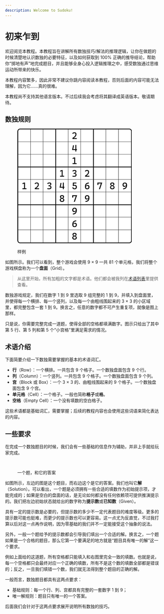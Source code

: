 ```yaml
---
description: Welcome to Sudoku!
---
```


# 初来乍到

欢迎阅览本教程。本教程旨在讲解所有数独技巧/解法的推理逻辑，让你在做题的时候清楚地认识数独的必要特征，以及如何获取到 100% 正确的推导结论，帮助你“掷地有声”地完成题目，并且能够全身心投入逻辑推理之中，感受数独通过思维运动所带来的快乐。

本教程内容繁多，因此非常不建议你跳内容阅读本教程，否则后面的内容可能无法理解，因为它……真的很难。

本教程尚不支持其他语言版本。不过后续我会考虑将其翻译成英语版本。敬请期待。

## 数独规则 <a href="#rules-of-sudoku" id="rules-of-sudoku"></a>

<figure><img src=".gitbook/assets/my-first-image.png" alt="" width="375"><figcaption><p>样例</p></figcaption></figure>

如图所示。我们可以看到，整个游戏会使用 9 × 9 一共 81 个单元格，我们将整个游戏棋盘称为一个**盘面**（Grid）。

> 从这里开始，所有加粗的文字都是术语。他们都会被我列在[术语列表](appendix/01-terms.md)里提供查看。

数独游戏规定，我们在数字 1 到 9 里选取 9 组完整的 1 到 9，并填入到盘面里，并使得每一个横排、每一个竖列，以及每一个由粗线围起来的 3 × 3 的小区域里，都完整包含一套 1 到 9。换言之，任意的数字都不可产生重复项，就像是图上那样。

只是说，你需要完整完成一道题，使得全部的空格都填满数字。图示只给出了其中第 5 行、第 5 列和第 5 个“小宫格”里满足需求的情况。

## 术语介绍 <a href="#terms-list" id="terms-list"></a>

下面简要介绍一下数独需要掌握的基本的术语词汇。

* **行**（Row）：一个横排。一共包含 9 个格子。一个数独盘面包含 9 个行。
* **列**（Column）：一个竖列。一共包含 9 个格子。一个数独盘面包含 9 个列。
* **宫**（Block 或 Box）：一个 3 × 3 的、由粗线围起来的 9 个格子。一个数独盘面包含 9 个宫。
* **单元格**（Cell）：一个格子。一般也简称**格子**或**格**。
* **空格**（Empty Cell）：一个没有填数的空白格子。

这些术语都是基础词汇，需要掌握；后续的教程内容也会使用这些词语来简化表达的内容。

## 一些要求 <a href="#requirements" id="requirements"></a>

在完成一个数独题目的时候，我们会有一些基础的信息作为辅助，并非上手就给玩家完成。

<figure><img src=".gitbook/assets/Snipaste_2025-01-28_16-07-35.png" alt=""><figcaption><p>一个题，和它的答案</p></figcaption></figure>

如图所示，左边的图是这个题目，而右边这个是它的答案。我们也叫它**解**（Solution）。可以看出，一个题是必须拥有一些合适的填数作为初始提示项，才能完成的；如果是空白的盘面的话，是无论如何都没有任何依赖项可提供推演提示的。我们把左边初始状态就给出的数字称为**提示数**或**已知数**（Given）。

具有一定的提示数是必要的，但提示数的多少不一定代表题目的难度等级。更多的提示数可能也挺难，而更少的提示数也可以更容易。这一点尤为反直觉，不过我打算以后对这一点再作说明，因为零基础的我们并不一定能接受这个抽象的说法。

另外，一般一个题给予的提示数都会引导我们填出一个合适的解。换言之，一个题如果是一个合格的题目，那么它第一个要满足的地方就是“题目具有唯一的解”这一个要求。

例如上面给的这道题，所有空格都只能填入和右图里完全一致的填数。也就是说，每一个空格都只会最终对应一个正确的填数，所有不是这个数的填数全部都是错误的；反之，一旦我们填错一个数，我们就无法得到整个题目的正确的解。

一般而言，数独题目都具有这两点要求：

* 基础规则：每一个行、列、宫都具有完整的一套数字 1 到 9；
* 唯一解规则：题目只有唯一的一个答案。

后面我们会针对于这两点要求展开说明所有数独的技巧。
